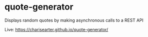 # quote-generator

Displays random quotes by making asynchronous calls to a REST API

Live: https://charisearter.github.io/quote-generator/
